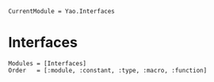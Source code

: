 ```@meta
CurrentModule = Yao.Interfaces
```

# Interfaces

```@autodocs
Modules = [Interfaces]
Order   = [:module, :constant, :type, :macro, :function]
```
